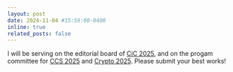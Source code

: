 ```yaml
---
layout: post
date: 2024-11-04 #15:59:00-0400
inline: true
related_posts: false
---
```


I  will be serving on the editorial board of [CiC 2025](https://cic.iacr.org/), and on the progam committee for [CCS 2025](https://www.sigsac.org/ccs/CCS2025/) and [Crypto 2025](https://crypto.iacr.org/). Please submit your best works!


